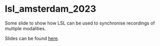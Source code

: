 # lsl_amsterdam_2023
 Some slide to show how LSL can be used to synchronise recordings of multiple modalities.

 Slides can be found [here](https://juliuswelzel.github.io/lsl_amsterdam_2023/#/title-slide).
